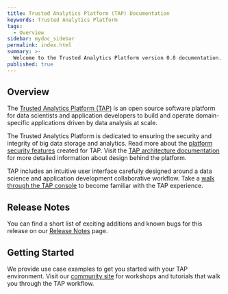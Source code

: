 ```yaml
---
title: Trusted Analytics Platform (TAP) Documentation
keywords: Trusted Analytics Platform
tags:
  - Overview
sidebar: mydoc_sidebar
permalink: index.html
summary: >-
  Welcome to the Trusted Analytics Platform version 0.8 documentation.
published: true
---
```


## Overview

The [Trusted Analytics Platform (TAP)](http://www.trustedanalytics.org) is an open source software platform for data scientists and application developers to build and operate domain-specific applications driven by data analysis at scale.

The Trusted Analytics Platform is dedicated to ensuring the security and integrity of big data storage and analytics. Read more about the [platform security features](Platform_security_features.md) created for TAP.  Visit the [TAP architecture documentation](taparchitechture.pdf) for more detailed information about design behind the platform.

TAP includes an intuitive user interface carefully designed around a data science and  application development collaborative workflow.  Take a [walk through the TAP console](tapwalkthrough.md) to become familiar with the TAP experience.  


##  Release Notes

You can find a short list of exciting additions and known bugs for this release on our [Release Notes](Release_notes.mdnote) page.


##  Getting Started

We provide use case examples to get you started with your TAP environment.  Visit our [community site](http://www.community.trustedanalytics.com) for workshops and tutorials that walk you through the TAP workflow.


